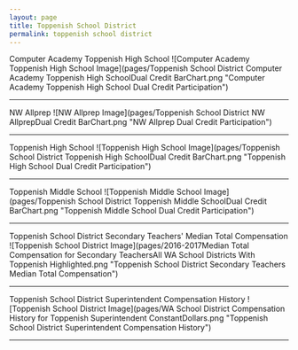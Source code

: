 ```yaml
---
layout: page
title: Toppenish School District
permalink: toppenish school district
---
```



Computer Academy Toppenish High School
![Computer Academy Toppenish High School Image](pages/Toppenish School District Computer Academy Toppenish High SchoolDual Credit BarChart.png "Computer Academy Toppenish High School Dual Credit Participation")

___

NW Allprep
![NW Allprep Image](pages/Toppenish School District NW AllprepDual Credit BarChart.png "NW Allprep Dual Credit Participation")

___

Toppenish High School
![Toppenish High School Image](pages/Toppenish School District Toppenish High SchoolDual Credit BarChart.png "Toppenish High School Dual Credit Participation")

___

Toppenish Middle School
![Toppenish Middle School Image](pages/Toppenish School District Toppenish Middle SchoolDual Credit BarChart.png "Toppenish Middle School Dual Credit Participation")

___

Toppenish School District Secondary Teachers' Median Total Compensation
![Toppenish School District Image](pages/2016-2017Median Total Compensation for Secondary TeachersAll WA School Districts With Toppenish Highlighted.png "Toppenish School District Secondary Teachers Median Total Compensation")

___

Toppenish School District Superintendent Compensation History
![Toppenish School District Image](pages/WA School District Compensation History for Toppenish Superintendent ConstantDollars.png "Toppenish School District Superintendent Compensation History")

___


